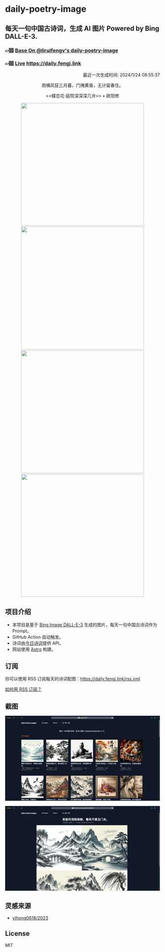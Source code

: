 
# daily-poetry-image

## 每天一句中国古诗词，生成 AI 图片 Powered by Bing DALL-E-3.

### 👉🏽 [Base On @liruifengv's daily-poetry-image](https://github.com/liruifengv/daily-poetry-image)

### 👉🏽 [Live](https://daily.fengj.link) https://daily.fengj.link

<p align="right">
  最近一次生成时间: 2024/1/24 08:55:37
</p>
<p align="center">
雨横风狂三月暮，门掩黄昏，无计留春住。
</p>
<p align="center">
<<蝶恋花·庭院深深深几许>> • 欧阳修
</p>
<p align="center">
<img src="https://tse1.mm.bing.net/th/id/OIG.FvXyIbaPQ9buXQhh1gSO" height="400" width="400" />
<img src="https://tse2.mm.bing.net/th/id/OIG.Gk3b00GA9n0kQ9kqBoy7" height="400" width="400" />
<img src="https://tse1.mm.bing.net/th/id/OIG.PYMbc.bieIiK01j6a9w9" height="400" width="400" />
<img src="https://tse3.mm.bing.net/th/id/OIG.wiFqlUamXZj0x8_J6d7w" height="400" width="400" />
</p>

## 项目介绍

-   本项目是基于 [Bing Image DALL-E-3](https://www.bing.com/images/create) 生成的图片，每天一句中国古诗词作为 Prompt。
-   GitHub Action 自动触发。
-   诗词由[今日诗词](https://www.jinrishici.com/)提供 API。
-   网站使用 [Astro](https://astro.build) 构建。

## 订阅

你可以使用 RSS 订阅每天的诗词配图：https://daily.fengj.link/rss.xml

[如何用 RSS 订阅？](https://zhuanlan.zhihu.com/p/55026716)

## 截图

![图片列表](./screenshots/Snipaste_2023-12-28_21-00-26.png)

![图片详情](./screenshots/Snipaste_2023-12-28_21-00-53.png)

## 灵感来源

-   [yihong0618/2023](https://github.com/yihong0618/2023)

## License

MIT
